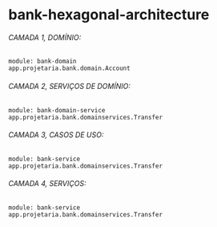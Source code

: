# bank-hexagonal-architecture

<h6>CAMADA 1, DOMÍNIO:</h6>

    module: bank-domain
    app.projetaria.bank.domain.Account

<h6>CAMADA 2, SERVIÇOS DE DOMÍNIO:</h6>

    module: bank-domain-service
    app.projetaria.bank.domainservices.Transfer

<h6>CAMADA 3, CASOS DE USO:</h6>

    module: bank-service
    app.projetaria.bank.domainservices.Transfer

<h6>CAMADA 4, SERVIÇOS:</h6>

    module: bank-service
    app.projetaria.bank.domainservices.Transfer